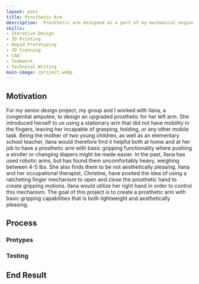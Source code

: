```yaml
---
layout: post
title: Prosthetic Arm
description:  Prosthetic arm designed as a part of my mechanical engineering senior design project. August to December 2022
skills: 
- Iterative Design
- 3D Printing
- Rapid Prototyping
- 3D Scanning
- CAD
- Teamwork
- Technical Writing
main-image: /project.webp 
---
```

## Motivation
For my senior design project, my group and I worked with Ilana, a congenital amputee, to design an upgraded prosthetic for her left arm. <!-- Her previous arm, while aesthetically pleasing, had next to no functionality and caused extensive strain on her neck and shoulder due to the weight. --> She introduced herself to us using a stationary arm that did not have mobility in the fingers, leaving her incapable of grasping, holding, or any other mobile task. Being the mother of two young children, as well as an elementary school teacher, Ilana would therefore find it helpful both at home and at her job to have a prosthetic arm with basic gripping functionality where pushing a stroller or changing diapers might be made easier. In the past, Ilana has used robotic arms, but has found them uncomfortably heavy, weighing between 4-5 lbs. She also finds them to be not aesthetically pleasing. Ilana and her occupational therapist, Christine, have posited the idea of using a ratcheting finger mechanism to open and close the prosthetic hand to create gripping motions. Ilana would utilize her right hand in order to control this mechanism. The goal of this project is to create a prosthetic arm with basic gripping capabilities that is both lightweight and aesthetically pleasing.

## Process

### Protypes

### Testing

## End Result
